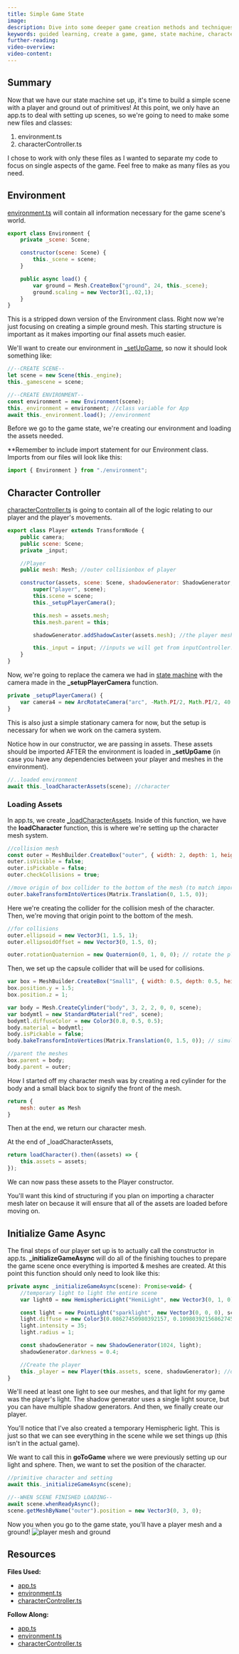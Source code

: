 ```yaml
---
title: Simple Game State
image:
description: Dive into some deeper game creation methods and techniques.
keywords: guided learning, create a game, game, state machine, character controller, state
further-reading:
video-overview:
video-content:
---
```


## Summary

Now that we have our state machine set up, it's time to build a simple scene with a player and ground out of primitives! At this point, we only have an app.ts to deal with setting up scenes, so we're going to need to make some new files and classes:

1. environment.ts
2. characterController.ts

I chose to work with only these files as I wanted to separate my code to focus on single aspects of the game. Feel free to make as many files as you need.

## Environment

[environment.ts](https://github.com/BabylonJS/SummerFestival/blob/master/src/environment.ts) will contain all information necessary for the game scene's world.

```javascript
export class Environment {
    private _scene: Scene;

    constructor(scene: Scene) {
        this._scene = scene;
    }

    public async load() {
        var ground = Mesh.CreateBox("ground", 24, this._scene);
        ground.scaling = new Vector3(1,.02,1);
    }
}
```

This is a stripped down version of the Environment class. Right now we're just focusing on creating a simple ground mesh. This starting structure is important as it makes importing our final assets much easier.

We'll want to create our environment in [\_setUpGame](/guidedLearning/createAGame/stateMachine#setupgame), so now it should look something like:

```javascript
//--CREATE SCENE--
let scene = new Scene(this._engine);
this._gamescene = scene;

//--CREATE ENVIRONMENT--
const environment = new Environment(scene);
this._environment = environment; //class variable for App
await this._environment.load(); //environment
```

Before we go to the game state, we're creating our environment and loading the assets needed.

\*\*Remember to include import statement for our Environment class. Imports from our files will look like this:

```javascript
import { Environment } from "./environment";
```

## Character Controller

[characterController.ts](https://github.com/BabylonJS/SummerFestival/blob/master/src/characterController.ts) is going to contain all of the logic relating to our player and the player's movements.

```javascript
export class Player extends TransformNode {
    public camera;
    public scene: Scene;
    private _input;

    //Player
    public mesh: Mesh; //outer collisionbox of player

    constructor(assets, scene: Scene, shadowGenerator: ShadowGenerator, input?) {
        super("player", scene);
        this.scene = scene;
        this._setupPlayerCamera();

        this.mesh = assets.mesh;
        this.mesh.parent = this;

        shadowGenerator.addShadowCaster(assets.mesh); //the player mesh will cast shadows

        this._input = input; //inputs we will get from inputController.ts
    }
}
```

Now, we're going to replace the camera we had in [state machine](/guidedLearning/createAGame/stateMachine#scene-setup) with the camera made in the **\_setupPlayerCamera** function.

```javascript
private _setupPlayerCamera() {
    var camera4 = new ArcRotateCamera("arc", -Math.PI/2, Math.PI/2, 40, new Vector3(0,3,0), this.scene);
}
```

This is also just a simple stationary camera for now, but the setup is necessary for when we work on the camera system.

Notice how in our constructor, we are passing in assets. These assets should be imported AFTER the environment is loaded in **\_setUpGame** (in case you have any dependencies between your player and meshes in the environment).

```javascript
//..loaded environment
await this._loadCharacterAssets(scene); //character
```

### Loading Assets

In app.ts, we create [\_loadCharacterAssets](https://github.com/BabylonJS/SummerFestival/blob/a0abccc2efbb7399820efe2e25f53bb5b4a02500/src/app.ts#L868). Inside of this function, we have the **loadCharacter** function, this is where we're setting up the character mesh system.

```javascript
//collision mesh
const outer = MeshBuilder.CreateBox("outer", { width: 2, depth: 1, height: 3 }, scene);
outer.isVisible = false;
outer.isPickable = false;
outer.checkCollisions = true;

//move origin of box collider to the bottom of the mesh (to match imported player mesh)
outer.bakeTransformIntoVertices(Matrix.Translation(0, 1.5, 0));
```

Here we're creating the collider for the collision mesh of the character. Then, we're moving that origin point to the bottom of the mesh.

```javascript
//for collisions
outer.ellipsoid = new Vector3(1, 1.5, 1);
outer.ellipsoidOffset = new Vector3(0, 1.5, 0);

outer.rotationQuaternion = new Quaternion(0, 1, 0, 0); // rotate the player mesh 180 since we want to see the back of the player
```

Then, we set up the capsule collider that will be used for collisions.

```javascript
var box = MeshBuilder.CreateBox("Small1", { width: 0.5, depth: 0.5, height: 0.25, faceColors: [new Color4(0, 0, 0, 1), new Color4(0, 0, 0, 1), new Color4(0, 0, 0, 1), new Color4(0, 0, 0, 1), new Color4(0, 0, 0, 1), new Color4(0, 0, 0, 1)] }, scene);
box.position.y = 1.5;
box.position.z = 1;

var body = Mesh.CreateCylinder("body", 3, 2, 2, 0, 0, scene);
var bodymtl = new StandardMaterial("red", scene);
bodymtl.diffuseColor = new Color3(0.8, 0.5, 0.5);
body.material = bodymtl;
body.isPickable = false;
body.bakeTransformIntoVertices(Matrix.Translation(0, 1.5, 0)); // simulates the imported mesh's origin

//parent the meshes
box.parent = body;
body.parent = outer;
```

How I started off my character mesh was by creating a red cylinder for the body and a small black box to signify the front of the mesh.

```javascript
return {
    mesh: outer as Mesh
}
```

Then at the end, we return our character mesh.

At the end of \_loadCharacterAssets,

```javascript
return loadCharacter().then((assets) => {
    this.assets = assets;
});
```

We can now pass these assets to the Player constructor.

You'll want this kind of structuring if you plan on importing a character mesh later on because it will ensure that all of the assets are loaded before moving on.

## Initialize Game Async

The final steps of our player set up is to actually call the constructor in app.ts. **\_initializeGameAsync** will do all of the finishing touches to prepare the game scene once everything is imported & meshes are created. At this point this function should only need to look like this:

```javascript
private async _initializeGameAsync(scene): Promise<void> {
    //temporary light to light the entire scene
    var light0 = new HemisphericLight("HemiLight", new Vector3(0, 1, 0), scene);

    const light = new PointLight("sparklight", new Vector3(0, 0, 0), scene);
    light.diffuse = new Color3(0.08627450980392157, 0.10980392156862745, 0.15294117647058825);
    light.intensity = 35;
    light.radius = 1;

    const shadowGenerator = new ShadowGenerator(1024, light);
    shadowGenerator.darkness = 0.4;

    //Create the player
    this._player = new Player(this.assets, scene, shadowGenerator); //dont have inputs yet so we dont need to pass it in
}
```

We'll need at least one light to see our meshes, and that light for my game was the player's light. The shadow generator uses a single light source, but you can have multiple shadow generators. And then, we finally create our player.

You'll notice that I've also created a temporary Hemispheric light. This is just so that we can see everything in the scene while we set things up (this isn't in the actual game).

We want to call this in **goToGame** where we were previously setting up our light and sphere. Then, we want to set the position of the character.

```javascript
//primitive character and setting
await this._initializeGameAsync(scene);

//--WHEN SCENE FINISHED LOADING--
await scene.whenReadyAsync();
scene.getMeshByName("outer").position = new Vector3(0, 3, 0);
```

Now you when you go to the game state, you'll have a player mesh and a ground!
![player mesh and ground](/img/how_to/create-a-game/simplegamestate.png)

## Resources

**Files Used:**

-   [app.ts](https://github.com/BabylonJS/SummerFestival/blob/master/src/app.ts)
-   [environment.ts](https://github.com/BabylonJS/SummerFestival/blob/master/src/environment.ts)
-   [characterController.ts](https://github.com/BabylonJS/SummerFestival/blob/master/src/characterController.ts)

**Follow Along:**

-   [app.ts](https://github.com/BabylonJS/SummerFestival/blob/master/tutorial/simpleGameState/app.ts)
-   [environment.ts](https://github.com/BabylonJS/SummerFestival/blob/master/tutorial/simpleGameState/environment.ts)
-   [characterController.ts](https://github.com/BabylonJS/SummerFestival/blob/master/tutorial/simpleGameState/characterController.ts)
